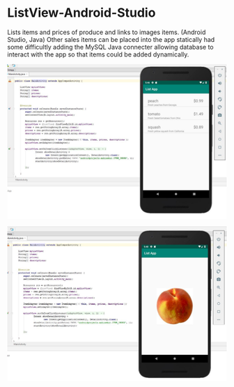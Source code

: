 # ListView-Android-Studio

Lists items and prices of produce and links to images items.  (Android Studio, Java) 
Other sales items can be placed into the app statically had some difficultly adding the MySQL Java connecter allowing database to interact with the app so that items could be added dynamically.  

![](https://github.com/smandekar1/ListView-Android-Studio/blob/master/ListApp/images/app1.JPG)



![](https://github.com/smandekar1/ListView-Android-Studio/blob/master/ListApp/images/app2.JPG)
